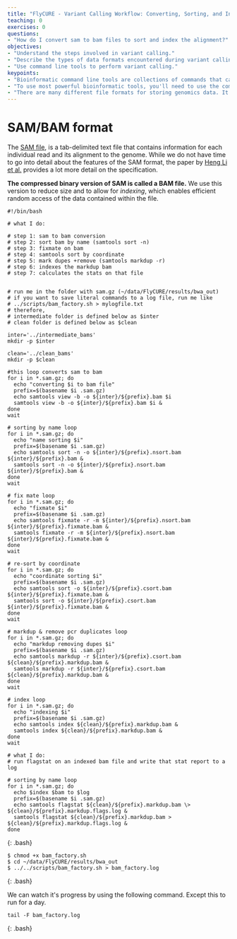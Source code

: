 ```yaml
---
title: "FlyCURE - Variant Calling Workflow: Converting, Sorting, and Indexing bam files"
teaching: 0
exercises: 0
questions:
- "How do I convert sam to bam files to sort and index the alignment?"
objectives:
- "Understand the steps involved in variant calling."
- "Describe the types of data formats encountered during variant calling."
- "Use command line tools to perform variant calling."
keypoints:
- "Bioinformatic command line tools are collections of commands that can be used to carry out bioinformatic analyses."
- "To use most powerful bioinformatic tools, you'll need to use the command line."
- "There are many different file formats for storing genomics data. It's important to understand what type of information is contained in each file, and how it was derived."
---
```


# SAM/BAM format
The [SAM file](https://genome.sph.umich.edu/wiki/SAM),
is a tab-delimited text file that contains information for each individual read and its alignment to the genome. While we do not
have time to go into detail about the features of the SAM format, the paper by
[Heng Li et al.](http://bioinformatics.oxfordjournals.org/content/25/16/2078.full) provides a lot more detail on the specification.

**The compressed binary version of SAM is called a BAM file.** We use this version to reduce size and to allow for *indexing*, which enables efficient random access of the data contained within the file.

~~~
#!/bin/bash

# what I do:

# step 1: sam to bam conversion
# step 2: sort bam by name (samtools sort -n)
# step 3: fixmate on bam
# step 4: samtools sort by coordinate
# step 5: mark dupes +remove (samtools markdup -r)
# step 6: indexes the markdup bam
# step 7: calculates the stats on that file


# run me in the folder with sam.gz (~/data/FlyCURE/results/bwa_out)
# if you want to save literal commands to a log file, run me like
# ../scripts/bam_factory.sh > mylogfile.txt
# therefore,
# intermediate folder is defined below as $inter
# clean folder is defined below as $clean

inter='../intermediate_bams'
mkdir -p $inter

clean='../clean_bams'
mkdir -p $clean

#this loop converts sam to bam
for i in *.sam.gz; do
  echo "converting $i to bam file"
  prefix=$(basename $i .sam.gz)
  echo samtools view -b -o ${inter}/${prefix}.bam $i
  samtools view -b -o ${inter}/${prefix}.bam $i &
done
wait

# sorting by name loop
for i in *.sam.gz; do
  echo "name sorting $i"
  prefix=$(basename $i .sam.gz)
  echo samtools sort -n -o ${inter}/${prefix}.nsort.bam ${inter}/${prefix}.bam &
  samtools sort -n -o ${inter}/${prefix}.nsort.bam ${inter}/${prefix}.bam &
done
wait

# fix mate loop
for i in *.sam.gz; do
  echo "fixmate $i"
  prefix=$(basename $i .sam.gz)
  echo samtools fixmate -r -m ${inter}/${prefix}.nsort.bam ${inter}/${prefix}.fixmate.bam &
  samtools fixmate -r -m ${inter}/${prefix}.nsort.bam ${inter}/${prefix}.fixmate.bam &
done
wait

# re-sort by coordinate
for i in *.sam.gz; do
  echo "coordinate sorting $i"
  prefix=$(basename $i .sam.gz)
  echo samtools sort -o ${inter}/${prefix}.csort.bam ${inter}/${prefix}.fixmate.bam &
  samtools sort -o ${inter}/${prefix}.csort.bam ${inter}/${prefix}.fixmate.bam &
done
wait

# markdup & remove pcr duplicates loop
for i in *.sam.gz; do
  echo "markdup removing dupes $i"
  prefix=$(basename $i .sam.gz)
  echo samtools markdup -r ${inter}/${prefix}.csort.bam ${clean}/${prefix}.markdup.bam &
  samtools markdup -r ${inter}/${prefix}.csort.bam ${clean}/${prefix}.markdup.bam &
done
wait

# index loop
for i in *.sam.gz; do
  echo "indexing $i"
  prefix=$(basename $i .sam.gz)
  echo samtools index ${clean}/${prefix}.markdup.bam &
  samtools index ${clean}/${prefix}.markdup.bam &
done
wait

# what I do:
# run flagstat on an indexed bam file and write that stat report to a log

# sorting by name loop
for i in *.sam.gz; do
  echo $index $bam to $log
  prefix=$(basename $i .sam.gz)
  echo samtools flagstat ${clean}/${prefix}.markdup.bam \> ${clean}/${prefix}.markdup.flags.log &
  samtools flagstat ${clean}/${prefix}.markdup.bam > ${clean}/${prefix}.markdup.flags.log &
done
~~~
{: .bash}

~~~
$ chmod +x bam_factory.sh
$ cd ~/data/FlyCURE/results/bwa_out
$ ../../scripts/bam_factory.sh > bam_factory.log
~~~
{: .bash}

We can watch it's progress by using the following command. Except this to run for a day.

~~~
tail -F bam_factory.log
~~~
{: .bash}
